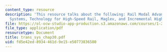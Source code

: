 ```yaml
---
content_type: resource
description: 'This resource talks about the following: Rail Modal Advantages and Disadvantages,  International
  Systems, Technology for High-Speed Rail, Maglev, and Incremental High-Speed Rail.'
file: https://ol-ocw-studio-app-production.s3.amazonaws.com/courses/1-221j-transportation-systems-fall-2004/fd5e42ed8934461d9e15e50773836580_trans_sys_chap30.pdf
file_type: application/pdf
resourcetype: Document
title: trans_sys_chap30.pdf
uid: fd5e42ed-8934-461d-9e15-e50773836580
---
```

